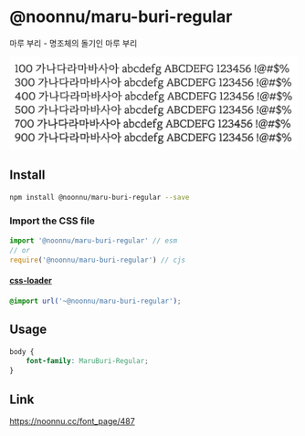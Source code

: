 # @noonnu/maru-buri-regular

마루 부리 - 명조체의 돌기인 마루 부리

![example](./example.png)

## Install

```bash
npm install @noonnu/maru-buri-regular --save
```

### Import the CSS file

```js
import '@noonnu/maru-buri-regular' // esm
// or
require('@noonnu/maru-buri-regular') // cjs
```

#### [css-loader](https://github.com/webpack-contrib/css-loader)

```css
@import url('~@noonnu/maru-buri-regular');
```

## Usage

```css
body {
    font-family: MaruBuri-Regular;
}
```

## Link

https://noonnu.cc/font_page/487
